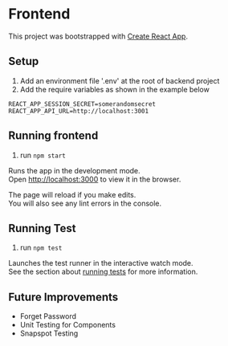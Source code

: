 # Frontend
This project was bootstrapped with [Create React App](https://github.com/facebook/create-react-app).

## Setup
1. Add an environment file '.env' at the root of backend project
2. Add the require variables as shown in the example below
```
REACT_APP_SESSION_SECRET=somerandomsecret
REACT_APP_API_URL=http://localhost:3001
```

## Running frontend
1. run `npm start`

Runs the app in the development mode.\
Open [http://localhost:3000](http://localhost:3000) to view it in the browser.

The page will reload if you make edits.\
You will also see any lint errors in the console.

## Running Test
1. run `npm test`

Launches the test runner in the interactive watch mode.\
See the section about [running tests](https://facebook.github.io/create-react-app/docs/running-tests) for more information.

## Future Improvements
- Forget Password
- Unit Testing for Components
- Snapspot Testing